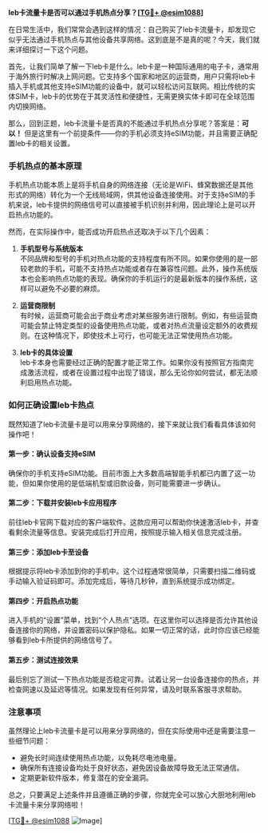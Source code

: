 **leb卡流量卡是否可以通过手机热点分享？[[TG💪+ @esim1088](https://t.me/s/esim1088)]**

在日常生活中，我们常常会遇到这样的情况：自己购买了leb卡流量卡，却发现它似乎无法通过手机热点与其他设备共享网络。这到底是不是真的呢？今天，我们就来详细探讨一下这个问题。

首先，让我们简单了解一下leb卡是什么。leb卡是一种国际通用的电子卡，通常用于海外旅行时解决上网问题。它支持多个国家和地区的运营商，用户只需将leb卡插入手机或其他支持eSIM功能的设备中，就可以轻松访问互联网。相比传统的实体SIM卡，leb卡的优势在于其灵活性和便捷性，无需更换实体卡即可在全球范围内切换网络。

那么，回到正题，leb卡流量卡是否真的不能通过手机热点分享呢？答案是：**可以！** 但是这里有一个前提条件——你的手机必须支持eSIM功能，并且需要正确配置leb卡的相关设置。

### 手机热点的基本原理

手机热点功能本质上是将手机自身的网络连接（无论是WiFi、蜂窝数据还是其他形式的网络）转化为一个无线局域网，供其他设备连接使用。对于支持eSIM的手机来说，leb卡提供的网络信号可以直接被手机识别并利用，因此理论上是可以开启热点功能的。

然而，在实际操作中，能否成功开启热点还取决于以下几个因素：

1. **手机型号与系统版本**  
   不同品牌和型号的手机对热点功能的支持程度有所不同。如果你使用的是一部较老款的手机，可能不支持热点功能或者存在兼容性问题。此外，操作系统版本也会影响热点功能的表现。确保你的手机运行的是最新版本的操作系统，这样可以避免不必要的麻烦。

2. **运营商限制**  
   有时候，运营商可能会出于商业考虑对某些服务进行限制。例如，有些运营商可能会禁止特定类型的设备使用热点功能，或者对热点流量设定额外的收费规则。在这种情况下，即使技术上可行，也可能无法正常使用热点功能。

3. **leb卡的具体设置**  
   leb卡本身也需要经过正确的配置才能正常工作。如果你没有按照官方指南完成激活流程，或者在设置过程中出现了错误，那么无论你如何尝试，都无法顺利启用热点功能。

### 如何正确设置leb卡热点

既然知道了leb卡流量卡是可以用来分享网络的，接下来就让我们看看具体该如何操作吧！

#### 第一步：确认设备支持eSIM
确保你的手机支持eSIM功能。目前市面上大多数高端智能手机都已内置了这一功能，但如果你使用的是低端机型或旧款设备，则可能需要进一步确认。

#### 第二步：下载并安装leb卡应用程序
前往leb卡官网下载对应的客户端软件。这款应用可以帮助你快速激活leb卡，并查看剩余流量等信息。安装完成后打开应用，按照提示输入相关信息完成注册。

#### 第三步：添加leb卡至设备
根据提示将leb卡添加到你的手机中。这个过程通常很简单，只需要扫描二维码或手动输入验证码即可。添加完成后，等待几秒钟，直到系统提示成功绑定。

#### 第四步：开启热点功能
进入手机的“设置”菜单，找到“个人热点”选项。在这里你可以选择是否允许其他设备连接你的网络，并设置密码以保护隐私。如果一切正常的话，此时你应该已经能够看到leb卡所提供的网络信号了。

#### 第五步：测试连接效果
最后别忘了测试一下热点功能是否稳定可靠。试着让另一台设备连接你的热点，并检查网速以及延迟等情况。如果发现有任何异常，请及时联系客服寻求帮助。

### 注意事项

虽然理论上leb卡流量卡是可以用来分享网络的，但在实际使用中还是需要注意一些细节问题：

- 避免长时间连续使用热点功能，以免耗尽电池电量。
- 确保所有连接设备均处于良好状态，避免因设备故障导致无法正常通信。
- 定期更新软件版本，修复潜在的安全漏洞。

总之，只要满足上述条件并且遵循正确的步骤，你就完全可以放心大胆地利用leb卡流量卡来分享网络啦！

[[TG💪+ @esim1088](https://t.me/s/esim1088) ![Image](https://i.postimg.cc/4NQfJmqS/Snipaste-2025-05-13-00-14-12.png)]